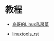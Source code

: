 ﻿# 教程

- [鸟哥的Linux私房菜](https://book.douban.com/subject/2208530)

- [linuxtools_rst](https://github.com/me115/linuxtools_rst) 